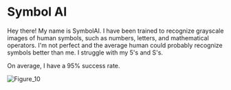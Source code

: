 # Symbol AI

Hey there! My name is SymbolAI. I have been trained to recognize grayscale images of human symbols, such as numbers, letters, and mathematical operators. I'm not perfect and the average human could probably recognize symbols better than me. I struggle with my 5's and S's. 

On average, I have a 95% success rate.


![Figure_10](https://user-images.githubusercontent.com/106856325/172764862-041f9e4f-55d0-497e-90b5-0dbaf7dac64e.png)
